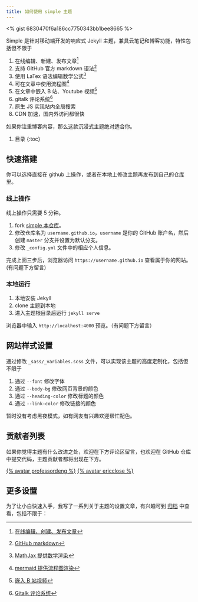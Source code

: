 ```yaml
---
title: 如何使用 simple 主题
---
```

 <% gist 6830470f6a186cc7750343bb1bee8665 %>

Simple 是针对移动端开发的响应式 Jekyll 主题，兼具云笔记和博客功能，特性包括但不限于

1. 在线编辑、新建、发布文章[^1]
2. 支持 GitHub 官方 markdown 语法[^2]
3. 使用 LaTex 语法编辑数学公式[^3]
4. 可在文章中使用流程图[^4]
5. 在文章中嵌入 B 站、Youtube 视频[^5]
6. gitalk 评论系统[^6]
8. 原生 JS 实现站内全局搜索
9. CDN 加速，国内外访问都很快

如果你注重博客内容，那么这款沉浸式主题绝对适合你。

1. 目录
{:toc}

## 快速搭建

你可以选择直接在 github 上操作，或者在本地上修改主题再发布到自己的仓库里。

### 线上操作

线上操作只需要 5 分钟。

1. fork [simple 本仓库](https://github.com/professordeng/simple)。
2. 修改仓库名为 `username.github.io`，`username` 是你的 GitHub 账户名，然后创建 `master` 分支并设置为默认分支。
3. 修改 `_config.yml` 文件中的相应个人信息。

完成上面三步后，浏览器访问 `https://username.github.io` 查看属于你的网站。(有问题下方留言)

### 本地运行

1. 本地安装 Jekyll 
2. clone 主题到本地
3. 进入主题根目录后运行 `jekyll serve`

浏览器中输入 `http://localhost:4000` 预览。（有问题下方留言）

## 网站样式设置

通过修改 `_sass/_variables.scss` 文件，可以实现该主题的高度定制化，包括但不限于

1. 通过 `--font` 修改字体
2. 通过 `--body-bg` 修改网页背景的颜色
3. 通过 `--heading-color` 修改标题的颜色
5. 通过 `--link-color` 修改链接的颜色

暂时没有考虑黑夜模式，如有网友有兴趣欢迎帮忙配色。

## 贡献者列表

如果你觉得主题有什么改进之处，欢迎在下方评论区留言，也欢迎在 GitHub 仓库中提交代码，主题贡献者都将出现在下方。

[{% avatar professordeng %}](https://github.com/professordeng)
[{% avatar ericclose %}](https://github.com/ericclose)

## 更多设置

为了让小白快速入手，我写了一系列关于主题的设置文章，有兴趣可到 [归档](/simple/archives.html) 中查看，包括不限于：

[^1]: [在线编辑、创建、发布文章](https://professordeng.com/simple/2020/03/02/edit-online.html)
[^2]: [GitHub markdown](https://professordeng.com/simple/2020/03/06/GitHub-markdown.html)
[^3]: [MathJax 提供数学渲染](https://professordeng.com/simple/2020/03/07/MathJax.html)
[^4]: [mermaid 提供流程图渲染](https://professordeng.com/simple/2020/03/09/mermaid.html)
[^5]: [嵌入 B 站视频](https://professordeng.com/simple/2020/03/03/bilibili-iframe.html)
[^6]: [Gitalk 评论系统](https://professordeng.com/simple/2020/03/10/gitalk.html)
